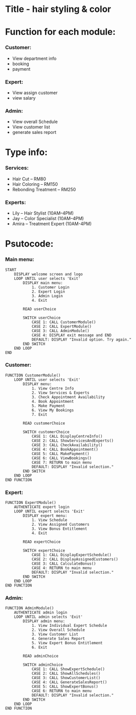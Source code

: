 # **Title** - hair styling & color

# **Function for each module:**
 ### Customer:
- View department info
- booking
- payment

### Expert:
- View assign customer
- view salary

### Admin:
- View overall Schedule
- View customer list
- generate sales report

# **Type info:**
### Services:
  - Hair Cut – RM80
  - Hair Coloring – RM150
  - Rebonding Treatment – RM250

### Experts:
  - Lily – Hair Stylist (10AM–4PM)
  - Jay – Color Specialist (10AM–4PM)
  - Amira – Treatment Expert (10AM-4PM)

# **Psutocode:**
### Main menu:
```
START
    DISPLAY welcome screen and logo
    LOOP UNTIL user selects 'Exit'
        DISPLAY main menu:
            1. Customer Login
            2. Expert Login
            3. Admin Login
            4. Exit

        READ userChoice

        SWITCH userChoice
            CASE 1: CALL CustomerModule()
            CASE 2: CALL ExpertModule()
            CASE 3: CALL AdminModule()
            CASE 4: DISPLAY exit message and END
            DEFAULT: DISPLAY "Invalid option. Try again."
        END SWITCH
    END LOOP
END
```
### Customer:
```
FUNCTION CustomerModule()
    LOOP UNTIL user selects 'Exit'
        DISPLAY menu:
            1. View Centre Info
            2. View Services & Experts
            3. Check Appointment Availability
            4. Book Appointment
            5. Make Payment
            6. View My Bookings
            7. Exit

        READ customerChoice

        SWITCH customerChoice
            CASE 1: CALL DisplayCentreInfo()
            CASE 2: CALL ShowServicesAndExperts()
            CASE 3: CALL CheckAvailability()
            CASE 4: CALL BookAppointment()
            CASE 5: CALL MakePayment()
            CASE 6: CALL ViewBookings()
            CASE 7: RETURN to main menu
            DEFAULT: DISPLAY "Invalid selection."
        END SWITCH
    END LOOP
END FUNCTION
```
### Expert:
```
FUNCTION ExpertModule()
    AUTHENTICATE expert login
    LOOP UNTIL expert selects 'Exit'
        DISPLAY expert menu:
            1. View Schedule
            2. View Assigned Customers
            3. View Bonus Entitlement
            4. Exit

        READ expertChoice

        SWITCH expertChoice
            CASE 1: CALL DisplayExpertSchedule()
            CASE 2: CALL DisplayAssignedCustomers()
            CASE 3: CALL CalculateBonus()
            CASE 4: RETURN to main menu
            DEFAULT: DISPLAY "Invalid selection."
        END SWITCH
    END LOOP
END FUNCTION
```
### Admin:
```
FUNCTION AdminModule()
    AUTHENTICATE admin login
    LOOP UNTIL admin selects 'Exit'
        DISPLAY admin menu:
            1. View Individual Expert Schedule
            2. View Overall Schedule
            3. View Customer List
            4. Generate Sales Report
            5. View Expert Bonus Entitlement
            6. Exit

        READ adminChoice

        SWITCH adminChoice
            CASE 1: CALL ShowExpertSchedule()
            CASE 2: CALL ShowAllSchedules()
            CASE 3: CALL ShowCustomerList()
            CASE 4: CALL GenerateSalesReport()
            CASE 5: CALL ShowExpertBonus()
            CASE 6: RETURN to main menu
            DEFAULT: DISPLAY "Invalid selection."
        END SWITCH
    END LOOP
END FUNCTION
```
